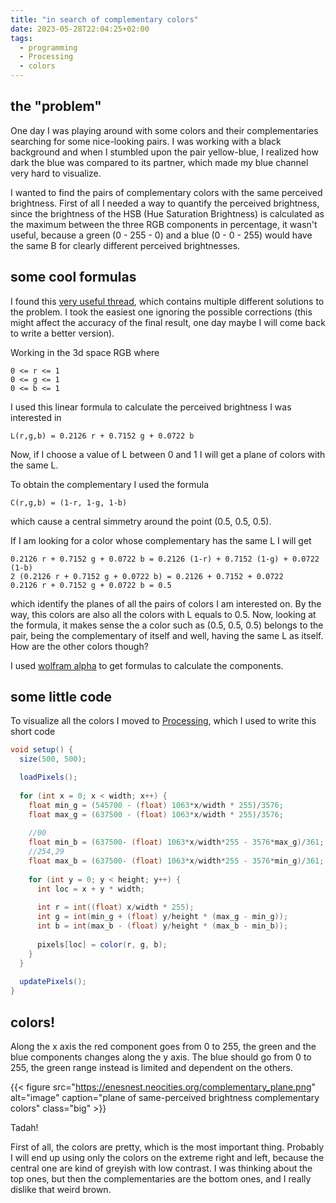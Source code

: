 ```yaml
---
title: "in search of complementary colors"
date: 2023-05-28T22:04:25+02:00
tags:
  - programming
  - Processing
  - colors
---
```


## the "problem"

One day I was playing around with some colors and their complementaries searching for some nice-looking pairs. I was working with a black background and when I stumbled upon the pair yellow-blue, I realized how dark the blue was compared to its partner, which made my blue channel very hard to visualize.

I wanted to find the pairs of complementary colors with the same perceived brightness. First of all I needed a way to quantify the perceived brightness, since the brightness of the HSB (Hue Saturation Brightness) is calculated as the maximum between the three RGB components in percentage, it wasn't useful, because a green (0 - 255 - 0) and a blue (0 - 0 - 255) would have the same B for clearly different perceived brightnesses.

## some cool formulas

I found this [very useful thread](https://stackoverflow.com/questions/596216/formula-to-determine-perceived-brightness-of-rgb-color), which contains multiple different solutions to the problem. I took the easiest one ignoring the possible corrections (this might affect the accuracy of the final result, one day maybe I will come back to write a better version).

Working in the 3d space RGB where
	
	0 <= r <= 1
	0 <= g <= 1
	0 <= b <= 1

I used this linear formula to calculate the perceived brightness I was interested in

	L(r,g,b) = 0.2126 r + 0.7152 g + 0.0722 b
	
Now, if I choose a value of L between 0 and 1 I will get a plane of colors with the same L.

To obtain the complementary I used the formula
	
	C(r,g,b) = (1-r, 1-g, 1-b)
	
which cause a central simmetry around the point (0.5, 0.5, 0.5).

If I am looking for a color whose complementary has the same L I will get

	0.2126 r + 0.7152 g + 0.0722 b = 0.2126 (1-r) + 0.7152 (1-g) + 0.0722 (1-b)
	2 (0.2126 r + 0.7152 g + 0.0722 b) = 0.2126 + 0.7152 + 0.0722
	0.2126 r + 0.7152 g + 0.0722 b = 0.5
	
which identify the planes of all the pairs of colors I am interested on. By the way, this colors are also all the colors with L equals to 0.5. Now, looking at the formula, it makes sense the a color such as (0.5, 0.5, 0.5) belongs to the pair, being the complementary of itself and well, having the same L as itself. How are the other colors though?

I used [wolfram alpha](https://www.wolframalpha.com/input?i=0.2126+x+%2B+0.7152+y+%2B+0.0722+z+%3D+0.5%2C+0%3Cx%3C1%2C+0%3Cy%3C1%2C+0%3Cz%3C1+) to get formulas to calculate the components.

## some little code

To visualize all the colors I moved to [Processing](https://processing.org/), which I used to write this short code

```java
void setup() {
  size(500, 500);

  loadPixels();
  
  for (int x = 0; x < width; x++) {
    float min_g = (545700 - (float) 1063*x/width * 255)/3576;
    float max_g = (637500 - (float) 1063*x/width * 255)/3576;
    
    //00
    float min_b = (637500- (float) 1063*x/width*255 - 3576*max_g)/361;
    //254,29
    float max_b = (637500- (float) 1063*x/width*255 - 3576*min_g)/361;
    
    for (int y = 0; y < height; y++) {
      int loc = x + y * width;
      
      int r = int((float) x/width * 255);
      int g = int(min_g + (float) y/height * (max_g - min_g));
      int b = int(max_b - (float) y/height * (max_b - min_b));
      
      pixels[loc] = color(r, g, b);
    }
  }
  
  updatePixels();
}
```
## colors!

Along the x axis the red component goes from 0 to 255, the green and the blue components changes along the y axis. The blue should go from 0 to 255, the green range instead is limited and dependent on the others.

{{< figure src="https://enesnest.neocities.org/complementary_plane.png" alt="image" caption="plane of same-perceived brightness complementary colors" class="big" >}}

Tadah!

First of all, the colors are pretty, which is the most important thing. Probably I will end up using only the colors on the extreme right and left, because the central one are kind of greyish with low contrast. I was thinking about the top ones, but then the complementaries are the bottom ones, and I really dislike that weird brown.
